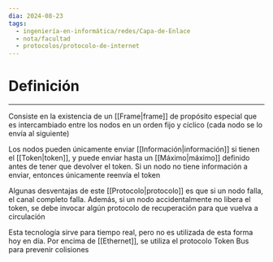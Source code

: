 ```yaml
---
dia: 2024-08-23
tags:
  - ingeniería-en-informática/redes/Capa-de-Enlace
  - nota/facultad
  - protocolos/protocolo-de-internet
---
```

# Definición
---
Consiste en la existencia de un [[Frame|frame]] de propósito especial que es intercambiado entre los nodos en un orden fijo y cíclico (cada nodo se lo envía al siguiente)

Los nodos pueden únicamente enviar [[Información|información]] si tienen el [[Token|token]], y puede enviar hasta un [[Máximo|máximo]] definido antes de tener que devolver el token. Si un nodo no tiene información a enviar, entonces únicamente reenvía el token

Algunas desventajas de este [[Protocolo|protocolo]] es que si un nodo falla, el canal completo falla. Además, si un nodo accidentalmente no libera el token, se debe invocar algún protocolo de recuperación para que vuelva a circulación

Esta tecnología sirve para tiempo real, pero no es utilizada de esta forma hoy en día. Por encima de [[Ethernet]], se utiliza el protocolo Token Bus para prevenir colisiones